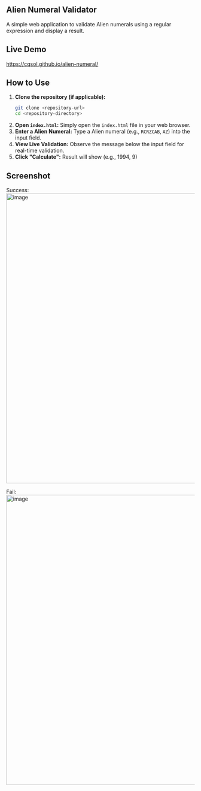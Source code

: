 

## Alien Numeral Validator

A simple web application to validate Alien numerals using a regular expression and display a result.

## Live Demo
https://cqsol.github.io/alien-numeral/

## How to Use

1.  **Clone the repository (if applicable):**
    ```bash
    git clone <repository-url>
    cd <repository-directory>
    ```
2.  **Open `index.html`:**
    Simply open the `index.html` file in your web browser.
3.  **Enter a Alien Numeral:**
    Type a Alien numeral (e.g., `RCRZCAB`, `AZ`) into the input field.
4.  **View Live Validation:**
    Observe the message below the input field for real-time validation.
5.  **Click "Calculate":**
    Result will show (e.g., 1994, 9)

## Screenshot
Success:
<img width="775" alt="image" src="https://github.com/user-attachments/assets/8c52fecb-24d8-41a4-9b10-403863adc845" />

Fail:
<img width="775" alt="image" src="https://github.com/user-attachments/assets/2ccf1f46-9f82-4882-a0b3-8755817dbc21" />
